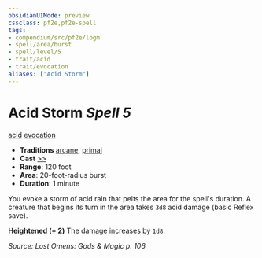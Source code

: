 ```yaml
---
obsidianUIMode: preview
cssclass: pf2e,pf2e-spell
tags:
- compendium/src/pf2e/logm
- spell/area/burst
- spell/level/5
- trait/acid
- trait/evocation
aliases: ["Acid Storm"]
---
```

# Acid Storm *Spell 5*   
[acid](acid.md "Acid Energy & Element Trait")  [evocation](evocation.md "Evocation School Trait")  

- **Traditions** [arcane](arcane.md "Arcane Tradition Trait"), [primal](primal.md "Primal Tradition Trait")
- **Cast** [>>](chapter-9-playing-the-game.md#Actions "Two-Action") 
- **Range**: 120 foot
- **Area**: 20-foot-radius burst
- **Duration**: 1 minute

You evoke a storm of acid rain that pelts the area for the spell's duration. A creature that begins its turn in the area takes `3d8` acid damage (basic Reflex save).

**Heightened (+ 2)** The damage increases by `1d8`.

*Source: Lost Omens: Gods & Magic p. 106*
